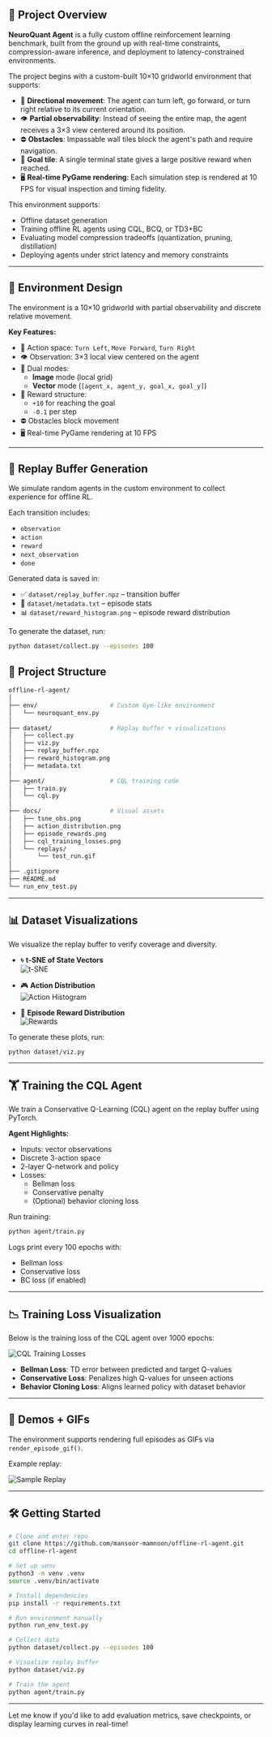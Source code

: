 ## 🚀 Project Overview

**NeuroQuant Agent** is a fully custom offline reinforcement learning benchmark, built from the ground up with real-time constraints, compression-aware inference, and deployment to latency-constrained environments.

The project begins with a custom-built 10×10 gridworld environment that supports:

- 🔁 **Directional movement**: The agent can turn left, go forward, or turn right relative to its current orientation.
- 👁️ **Partial observability**: Instead of seeing the entire map, the agent receives a 3×3 view centered around its position.
- ⛔ **Obstacles**: Impassable wall tiles block the agent's path and require navigation.
- 🎯 **Goal tile**: A single terminal state gives a large positive reward when reached.
- 🖥️ **Real-time PyGame rendering**: Each simulation step is rendered at 10 FPS for visual inspection and timing fidelity.

This environment supports:
- Offline dataset generation
- Training offline RL agents using CQL, BCQ, or TD3+BC
- Evaluating model compression tradeoffs (quantization, pruning, distillation)
- Deploying agents under strict latency and memory constraints

---

## 🧠 Environment Design

The environment is a 10×10 gridworld with partial observability and discrete relative movement.

**Key Features:**
- 🔁 Action space: `Turn Left`, `Move Forward`, `Turn Right`
- 👁️ Observation: 3×3 local view centered on the agent
- 🔢 Dual modes:
  - **Image** mode (local grid)
  - **Vector** mode (`[agent_x, agent_y, goal_x, goal_y]`)
- 🎯 Reward structure:
  - `+10` for reaching the goal
  - `-0.1` per step
- ⛔ Obstacles block movement
- 🖥️ Real-time PyGame rendering at 10 FPS

---

## 🧠 Replay Buffer Generation

We simulate random agents in the custom environment to collect experience for offline RL.

Each transition includes:
- `observation`
- `action`
- `reward`
- `next_observation`
- `done`

Generated data is saved in:
- ✅ `dataset/replay_buffer.npz` – transition buffer
- 📝 `dataset/metadata.txt` – episode stats
- 📊 `dataset/reward_histogram.png` – episode reward distribution

To generate the dataset, run:

```bash
python dataset/collect.py --episodes 100

```

## 📁 Project Structure

```bash
offline-rl-agent/
│
├── env/                    # Custom Gym-like environment
│   └── neuroquant_env.py
│
├── dataset/                # Replay buffer + visualizations
│   ├── collect.py
│   ├── viz.py
│   ├── replay_buffer.npz
│   ├── reward_histogram.png
│   ├── metadata.txt
│
├── agent/                  # CQL training code
│   ├── train.py
│   └── cql.py
│
├── docs/                   # Visual assets
│   ├── tsne_obs.png
│   ├── action_distribution.png
│   ├── episode_rewards.png
│   ├── cql_training_losses.png
│   └── replays/
│       └── test_run.gif
│
├── .gitignore
├── README.md
└── run_env_test.py
```

---

## 📊 Dataset Visualizations

We visualize the replay buffer to verify coverage and diversity.

- 🌀 **t-SNE of State Vectors**  
  ![t-SNE](docs/tsne_obs.png)

- 🎮 **Action Distribution**  
  ![Action Histogram](docs/action_distribution.png)

- 🎯 **Episode Reward Distribution**  
  ![Rewards](docs/episode_rewards.png)

To generate these plots, run:

```bash
python dataset/viz.py

```

---

## 🏋️ Training the CQL Agent

We train a Conservative Q-Learning (CQL) agent on the replay buffer using PyTorch.

**Agent Highlights:**
- Inputs: vector observations
- Discrete 3-action space
- 2-layer Q-network and policy
- Losses:
  - Bellman loss
  - Conservative penalty
  - (Optional) behavior cloning loss

Run training:

```bash
python agent/train.py
```

Logs print every 100 epochs with:
- Bellman loss
- Conservative loss
- BC loss (if enabled)

---

## 📉 Training Loss Visualization

Below is the training loss of the CQL agent over 1000 epochs:

![CQL Training Losses](docs/cql_training_losses.png)

- **Bellman Loss**: TD error between predicted and target Q-values
- **Conservative Loss**: Penalizes high Q-values for unseen actions
- **Behavior Cloning Loss**: Aligns learned policy with dataset behavior

---

## 🎥 Demos + GIFs

The environment supports rendering full episodes as GIFs via `render_episode_gif()`.

Example replay:

![Sample Replay](docs/replays/test_run.gif)

---

## 🛠️ Getting Started

```bash
# Clone and enter repo
git clone https://github.com/mansoor-mamnoon/offline-rl-agent.git
cd offline-rl-agent

# Set up venv
python3 -m venv .venv
source .venv/bin/activate

# Install dependencies
pip install -r requirements.txt

# Run environment manually
python run_env_test.py

# Collect data
python dataset/collect.py --episodes 100

# Visualize replay buffer
python dataset/viz.py

# Train the agent
python agent/train.py
```

---

Let me know if you'd like to add evaluation metrics, save checkpoints, or display learning curves in real-time!



